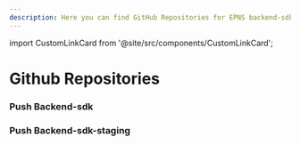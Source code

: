 ```yaml
---
description: Here you can find GitHub Repositories for EPNS backend-sdk
---
```


import CustomLinkCard from '@site/src/components/CustomLinkCard';

# Github Repositories

### Push Backend-sdk

<CustomLinkCard text="Github - ethereum-push-notification-service/push-backend-sdk" link="https://github.com/ethereum-push-notification-service/push-backend-sdk"/>

### Push Backend-sdk-staging&#x20;

<CustomLinkCard text="Github - ethereum-push-notification-service/push-backend-sdk-staging: Backend SDK" link="https://github.com/ethereum-push-notification-service/push-backend-sdk-staging"/>
